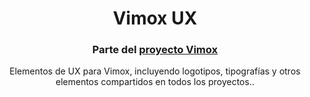 <h1 align="center">Vimox UX</h1>
<h3 align="center">Parte del <a href="https://vimox.pro">proyecto Vimox</a></h3>

<p align="center">
Elementos de UX para Vimox, incluyendo logotipos, tipografías y otros elementos compartidos en todos los proyectos..
</p>
